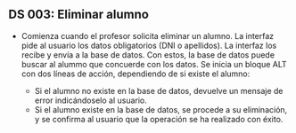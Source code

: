 ## DS 003: Eliminar alumno

 * Comienza cuando el profesor solicita eliminar un alumno. La interfaz pide al usuario los datos obligatorios (DNI o apellidos). La interfaz los recibe y envía a la base de datos. Con estos, la base de datos puede buscar al alummo que concuerde con los datos. Se inicia un bloque ALT con dos líneas de acción, dependiendo de si existe el alumno:

   * Si el alumno no existe en la base de datos, devuelve un mensaje de error indicándoselo al usuario.
   * Si el alumno existe en la base de datos, se procede a su eliminación, y se confirma al usuario que la operación se ha realizado con éxito.

